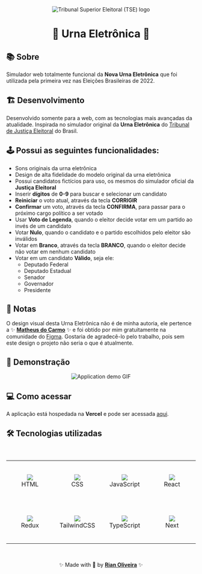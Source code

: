 <div align="center">
  <img src=".github/header.png" alt="Tribunal Superior Eleitoral (TSE) logo" />
  <h1>🚀 Urna Eletrônica 🚀</h1>
</div>

## 📚 Sobre

Simulador web totalmente funcional da **Nova Urna Eletrônica** que foi utilizada pela primeira vez nas Eleições Brasileiras de 2022.

## 🏗️ Desenvolvimento

Desenvolvido somente para a web, com as tecnologias mais avançadas da atualidade. Inspirada no simulador original da **Urna Eletrônica** do [Tribunal de Justiça Eleitoral](https://www.tse.jus.br/hotsites/simulador-de-votacao/depFederal.html) do Brasil.

## 🕹️ Possui as seguintes funcionalidades:

- Sons originais da urna eletrônica
- Design de alta fidelidade do modelo original da urna eletrônica
- Possui candidatos fictícios para uso, os mesmos do simulador oficial da **Justiça Eleitoral**
- Inserir **dígitos** de **0-9** para buscar e selecionar um candidato
- **Reiniciar** o voto atual, através da tecla **CORRIGIR**
- **Confirmar** um voto, através da tecla **CONFIRMA**, para passar para o próximo cargo político a ser votado
- Usar **Voto de Legenda**, quando o eleitor decide votar em um partido ao invés de um candidato
- Votar **Nulo**, quando o candidato e o partido escolhidos pelo eleitor são inválidos
- Votar em **Branco**, através da tecla **BRANCO**, quando o eleitor decide não votar em nenhum candidato
- Votar em um candidato **Válido**, seja ele:
  - Deputado Federal
  - Deputado Estadual
  - Senador
  - Governador
  - Presidente

## 📝 Notas

O design visual desta Urna Eletrônica não é de minha autoria, ele pertence a ✨ **[Matheus do Carmo](https://www.linkedin.com/in/matheusndc/)** ✨ e foi obtido por mim gratuitamente na comunidade do [Figma](https://www.figma.com/community/search?model_type=hub_files&q=urna%20eletr%C3%B4nica). Gostaria de agradecê-lo pelo trabalho, pois sem este design o projeto não seria o que é atualmente.

## 🔎 Demonstração

<div align="center">
  <img src=".github/demo.gif" alt="Application demo GIF">
</div>

## 💻 Como acessar

A aplicação está hospedada na **Vercel** e pode ser acessada [aqui](https://urna-eletronica.riandeoliveira.dev).

## 🛠️ Tecnologias utilizadas

<br>

<table align="center">
  <tbody>
    <tr>
      <td align="center" width="110" height="110">
        <img src="https://skillicons.dev/icons?i=html" />
        <br>
        <span>HTML</span>
      </td>
      <td align="center" width="110" height="110">
        <img src="https://skillicons.dev/icons?i=css" />
        <br>
        <span>CSS</span>
      </td>
      <td align="center" width="110" height="110">
        <img src="https://skillicons.dev/icons?i=js" />
        <br>
        <span>JavaScript</span>
      </td>
      <td align="center" width="110" height="110">
        <img src="https://skillicons.dev/icons?i=react" />
        <br>
        <span>React</span>
      </td>
    </tr>
    <tr>
      <td align="center" width="110" height="110">
        <img src="https://skillicons.dev/icons?i=redux" />
        <br>
        <span>Redux</span>
      </td>
      <td align="center" width="110" height="110">
        <img src="https://skillicons.dev/icons?i=tailwind" />
        <br>
        <span>TailwindCSS</span>
      </td>
      <td align="center" width="110" height="110">
        <img src="https://skillicons.dev/icons?i=ts" />
        <br>
        <span>TypeScript</span>
      </td>
      <td align="center" width="110" height="110">
        <img src="https://skillicons.dev/icons?i=next" />
        <br>
        <span>Next</span>
      </td>
    </tr>
  </tbody>
</table>

<br>

<p align="center">✨ Made with 💙 by <a href="https://github.com/riandeoliveira"><strong>Rian Oliveira</strong></a> ✨</p>
